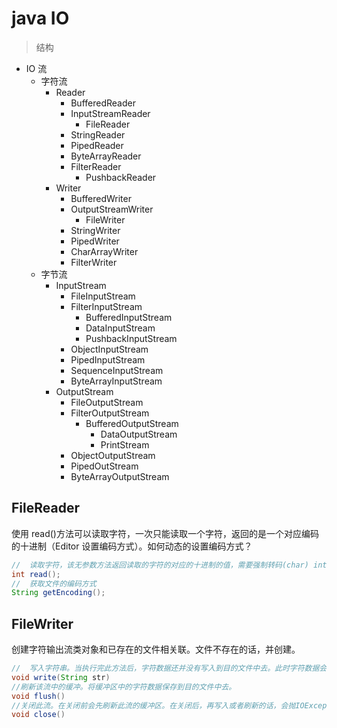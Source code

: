 # java IO

> 结构

- IO 流
  - 字符流
    - Reader
      - BufferedReader
      - InputStreamReader
        - FileReader
      - StringReader
      - PipedReader
      - ByteArrayReader
      - FilterReader
        - PushbackReader
    - Writer
      - BufferedWriter
      - OutputStreamWriter
        - FileWriter
      - StringWriter
      - PipedWriter
      - CharArrayWriter
      - FilterWriter
  - 字节流
    - InputStream
      - FileInputStream
      - FilterInputStream
        - BufferedInputStream
        - DataInputStream
        - PushbackInputStream
      - ObjectInputStream
      - PipedInputStream
      - SequenceInputStream
      - ByteArrayInputStream
    - OutputStream
      - FileOutputStream
      - FilterOutputStream
        - BufferedOutputStream
          - DataOutputStream
          - PrintStream
      - ObjectOutputStream
      - PipedOutStream
      - ByteArrayOutputStream

## FileReader

使用 read()方法可以读取字符，一次只能读取一个字符，返回的是一个对应编码的十进制（Editor 设置编码方式）。如何动态的设置编码方式？

```java
//  读取字符，该无参数方法返回读取的字符的对应的十进制的值，需要强制转码(char) int;
int read();
//  获取文件的编码方式
String getEncoding();
```

## FileWriter

创建字符输出流类对象和已存在的文件相关联。文件不存在的话，并创建。

```java
//  写入字符串。当执行完此方法后，字符数据还并没有写入到目的文件中去。此时字符数据会保存在缓冲区中。
void write(String str)
//刷新该流中的缓冲。将缓冲区中的字符数据保存到目的文件中去。
void flush()
//关闭此流。在关闭前会先刷新此流的缓冲区。在关闭后，再写入或者刷新的话，会抛IOException异常。
void close()
```
